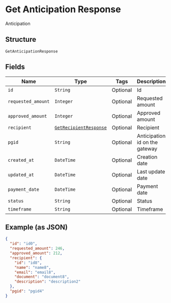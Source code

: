 
# Get Anticipation Response

Anticipation

## Structure

`GetAnticipationResponse`

## Fields

| Name | Type | Tags | Description |
|  --- | --- | --- | --- |
| `id` | `String` | Optional | Id |
| `requested_amount` | `Integer` | Optional | Requested amount |
| `approved_amount` | `Integer` | Optional | Approved amount |
| `recipient` | [`GetRecipientResponse`](../../doc/models/get-recipient-response.md) | Optional | Recipient |
| `pgid` | `String` | Optional | Anticipation id on the gateway |
| `created_at` | `DateTime` | Optional | Creation date |
| `updated_at` | `DateTime` | Optional | Last update date |
| `payment_date` | `DateTime` | Optional | Payment date |
| `status` | `String` | Optional | Status |
| `timeframe` | `String` | Optional | Timeframe |

## Example (as JSON)

```json
{
  "id": "id0",
  "requested_amount": 246,
  "approved_amount": 212,
  "recipient": {
    "id": "id8",
    "name": "name8",
    "email": "email8",
    "document": "document8",
    "description": "description2"
  },
  "pgid": "pgid4"
}
```


